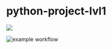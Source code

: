 # python-project-lvl1

<a href="https://codeclimate.com/github/codeclimate/codeclimate/maintainability"><img src="https://api.codeclimate.com/v1/badges/a99a88d28ad37a79dbf6/maintainability" /></a>



![example workflow](https://github.com/k1rAqq/python-project-lvl1/actions/workflows/make_lint.yml/badge.svg)
